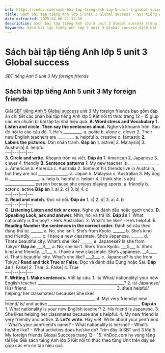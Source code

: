 ```yaml
---
url: https://vndoc.com/sach-bai-tap-tieng-anh-lop-5-unit-3-global-success-326354
title: Sách bài tập tiếng Anh lớp 5 unit 3 Global success - SBT tiếng Anh 5 unit 3 My foreign friends - VnDoc.com
date_extracted: 2025-04-08 21:12:38
description: Sách bài tập tiếng Anh lớp 5 unit 3 Global success trang 12 15 hướng dẫn giải bài tập unit 3 lớp 5 My foreign friends giúp các em chuẩn bị bài tập tiếng Anh hiệu quả.
keywords: Sách bài tập tiếng Anh lớp 5 unit 3 Global success,Sách bài tập tiếng Anh 5 unit 3 Global success,Sách bài tập tiếng Anh lớp 5 unit 3 my foreign friends,Sách bài tập tiếng Anh 5 unit 3 my foreign friends,SBT tiếng Anh 5 unit 3 my foreign friends trang 12 15,sách bài tập tiếng anh lớp 5 unit 3 trang 12 15,sách bài tập tiếng anh lớp 5 global success unit 3,sách bài tập tiếng anh 5 global success unit 3
---
```


# Sách bài tập tiếng Anh lớp 5 unit 3 Global success
 _SBT tiếng Anh 5 unit 3 My foreign friends_
## Sách bài tập tiếng Anh 5 unit 3 My foreign friends
Giải [SBT tiếng Anh 5 Global success](<https://vndoc.com/sach-bai-tap-tieng-anh-lop-5-global-success>) unit 3 My foreign friends bao gồm đáp án chi tiết các phần bài tập tiếng Anh lớp 5 Kết nối tri thức trang 12 - 15 giúp các em chuẩn bị bài tập tại nhà hiệu quả.
**A. Word stress and Vocabulary**
**1\. Listen and circle. Then say the sentences aloud.** Nghe và khoanh tròn. Sau đó nói to các câu đó.
1\. He's \_\_\_\_\_\_\_\_\_.
a. polite
b. alone
c. clever
2\. Their new English teachers are \_\_\_\_\_\_\_\_.
a. helpful
b. creative
c. fantastic
**2\. Labels the pictures.** Dán nhãn tranh. 
**Đáp án**
1\. active| 2\. Malaysia| 3\. Australia| 4\. helpful  
---|---|---|---  
**3\. Circle and write.** Khoanh tròn và viết. 
**Đáp án**
1\. American
2\. Japanese
3\. clever
4\. friendly
**B. Sentence patterns**
1\. My new teacher is \_\_\_\_\_\_\_\_\_\_\_\_\_\_\_.
a. American b. America c. Australia
2\. Some of his friends live in Australia, but they are not \_\_\_\_\_\_\_\_\_\_\_\_\_\_\_.
a. Japan b. Malaysia c. Australian
3\. My dog is \_\_\_\_\_\_\_\_\_\_\_\_\_\_\_.
a. help b. helpful c. helper
4\. I think she is a\(n\) \_\_\_\_\_\_\_\_\_\_\_\_\_\_\_ person because she enjoys playing sports.
a. friendly b. actor c. active
**Đáp án**
1\. a| 2\. c| 3\. b| 4\. c  
---|---|---|---  
**2\. Read and match.** Đọc và nối. 
**Đáp án**
1\. c| 2\. d| 3\. a| 4\. b  
---|---|---|---  
**C. Listening**
**Listen and tick or cross.** Nghe và đánh dấu hoặc gạch chéo.
**D. Speaking**
**Look, ask and answer.** Nhìn, hỏi và trả lời.
**Đáp án**
1\. What nationality is the boy? - He’s Australian.
2\. What's he like? - He’s helpful.
**E. Reading**
**Number the sentences in the correct order.** Đánh số câu theo đúng thứ tự.
\_\_\_\_\_\_ a. No, she isn’t. She’s from Kyoto.
\_\_\_\_\_\_ b. She’s kind and friendly.
\_\_\_\_\_ c. I have a new classmate. She’s Japanese.
\_\_\_\_\_\_ d. That’s beautiful city. What’s she like?
\_\_\_\_\_\_ e. Japanese? Is she from Tokyo?
**Đáp án**
\_\_\_3\_\_\_ a. No, she isn’t. She’s from Kyoto.
\_\_\_5\_\_\_ b. She’s kind and friendly.
\_\_1\_\_\_ c. I have a new classmate. She’s Japanese.
\_\_4\_\_\_\_ d. That’s beautiful city. What’s she like?
\_\_\_2\_\_\_ e. Japanese? Is she from Tokyo?
**Read and tick True or False.** Đọc và đánh dấu Đúng hoặc Sai.
**Đáp án**
1\. False| 2\. True| 3\. False| 4\. True  
---|---|---|---  
**F. Writing**
**1\. Make sentences.** Viết lại câu.
1\. is/ What/ nationality/ your new English teacher
\_\_\_\_\_\_\_\_\_\_\_\_\_\_\_\_\_\_\_\_\_\_\_\_\_\_\_\_\_\_\_\_\_\_\_\_\_\_\_\_\_\_\_\_?
2\. is/ Japanese/ His/ friend
\_\_\_\_\_\_\_\_\_\_\_\_\_\_\_\_\_\_\_\_\_\_\_\_\_\_\_\_\_\_\_\_\_\_\_\_\_\_\_\_\_\_\_\_\_
3\. she’s helpful/ helping/ her classmates/ because/ She likes
\_\_\_\_\_\_\_\_\_\_\_\_\_\_\_\_\_\_\_\_\_\_\_\_\_\_\_\_\_\_\_\_\_\_\_\_\_\_\_\_\_\_\_\_\_\_
4\. My/ very friendly/ new friend/ is/ and active
\_\_\_\_\_\_\_\_\_\_\_\_\_\_\_\_\_\_\_\_\_\_\_\_\_\_\_\_\_\_\_\_\_\_\_\_\_\_\_\_\_\_\_\_\_\_\_
**Đáp án**
1\. What nationality is your new English teacher?
2\. His friend is Japanese.
3\. She likes helping her classmates because she's helpful.
4\. My new friend is very friendly and active.
**2\. Let’s write.** Hãy viết.
Write about your penfriend.
\- What’s your penfriend’s name?
\- What nationality is he/she?
\- What’s he/she like?
\- What activities does he/she do?
Trên đây là SBT unit 3 lớp 5 My foreign friends Global Success trang 12 - 15. VnDoc.com hy vọng rằng tài liệu Giải sách tiếng Anh lớp 5 Kết nối tri thức theo từng Unit trên đây sẽ giúp các em ôn tập hiệu quả.
